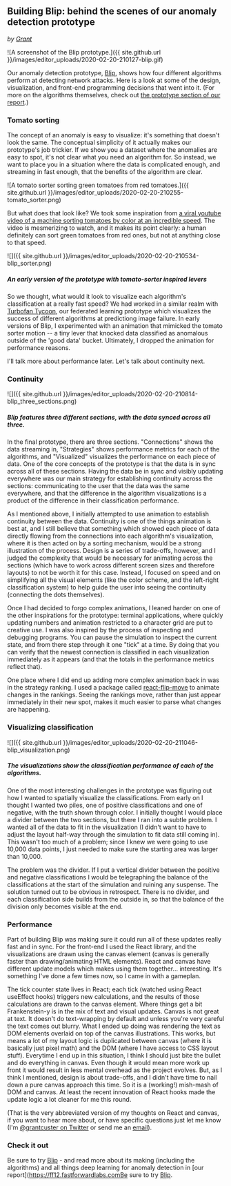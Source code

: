 ## Building Blip: behind the scenes of our anomaly detection prototype

*by [Grant](https://twitter.com/GrantCuster)*

![A screenshot of the Blip prototype.]({{ site.github.url }}/images/editor_uploads/2020-02-20-210127-blip.gif)

Our anomaly detection prototype, [Blip](https://blip.fastforwardlabs.com), shows how four different algorithms perform at detecting network attacks. Here is a look at some of the design, visualization, and front-end programming decisions that went into it. (For more on the algorithms themselves, check out [the prototype section of our report](https://ff12.fastforwardlabs.com/#prototype).)

### Tomato sorting

The concept of an anomaly is easy to visualize: it's something that doesn't look the same. The conceptual simplicity of it actually makes our prototype's job trickier. If we show you a dataset where the anomalies are easy to spot, it's not clear what you need an algorithm for. So instead, we want to place you in a situation where the data is complicated enough, and streaming in fast enough, that the benefits of the algorithm are clear.

![A tomato sorter sorting green tomatoes from red tomatoes.]({{ site.github.url }}/images/editor_uploads/2020-02-20-210255-tomato_sorter.png)

But what does that look like? We took some inspiration from [a viral youtube video of a machine sorting tomatoes by color at an incredible speed](https://www.youtube.com/watch?v=Bur5g2rvXog). The video is mesmerizing to watch, and it makes its point clearly: a human definitely can sort green tomatoes from red ones, but not at anything close to that speed.

![]({{ site.github.url }}/images/editor_uploads/2020-02-20-210534-blip_sorter.png)

##### An early version of the prototype with tomato-sorter inspired levers

So we thought, what would it look to visualize each algorithm's classification at a really fast speed? We had worked in a similar realm with [Turbofan Tycoon](https://turbofan.fastforwardlabs.com), our federated learning prototype which visualizes the success of different algorithms at predictiong image failure. In early versions of Blip, I experimented with an animation that mimicked the tomato sorter motion -- a tiny lever that knocked data classified as anomalous outside of the 'good data' bucket. Ultimately, I dropped the animation for performance reasons. 

I'll talk more about performance later. Let's talk about continuity next.

### Continuity

![]({{ site.github.url }}/images/editor_uploads/2020-02-20-210814-blip_three_sections.png)

##### Blip features three different sections, with the data synced across all three.

In the final prototype, there are three sections. "Connections" shows the data streaming in, "Strategies" shows performance metrics for each of the algorithms, and "Visualized" visualizes the performance on each piece of data. One of the core concepts of the prototype is that the data is in sync across all of these sections. Having the data be in sync and visibly updating everywhere was our main strategy for establishing continuity across the sections: communicating to the user that the data was the same everywhere, and that the difference in the algorithm visualizations is a product of the difference in their classification performance.

As I mentioned above, I initially attempted to use animation to establish continuity between the data. Continuity is one of the things animation is best at, and I still believe that something which showed each piece of data directly flowing from the connections into each algorithm's visualization, where it is then acted on by a sorting mechanism, would be a strong illustration of the process. Design is a series of trade-offs, however, and I judged the complexity that would be necessary for animating across the sections (which have to work across different screen sizes and therefore layouts) to not be worth it for this case. Instead, I focused on speed and on simplifying all the visual elements (like the color scheme, and the left-right classification system) to help guide the user into seeing the continuity (connecting the dots themselves).

Once I had decided to forgo complex animations, I leaned harder on one of the other inspirations for the prototype: terminal applications, where quickly updating numbers and animation restricted to a character grid are put to creative use. I was also inspired by the process of inspecting and debugging programs. You can pause the simulation to inspect the current state, and from there step through it one "tick" at a time. By doing that you can verify that the newest connection is classified in each visualization immediately as it appears (and that the totals in the performance metrics reflect that).

One place where I did end up adding more complex animation back in was in the strategy ranking. I used a package called [react-flip-move](https://github.com/joshwcomeau/react-flip-move) to animate changes in the rankings. Seeing the rankings move, rather than just appear immediately in their new spot, makes it much easier to parse what changes are happening.

### Visualizing classification

![]({{ site.github.url }}/images/editor_uploads/2020-02-20-211046-blip_visualization.png)

##### The visualizations show the classification performance of each of the algorithms.

One of the most interesting challenges in the prototype was figuring out how I wanted to spatially visualize the classifications. From early on I thought I wanted two piles, one of positive classifications and one of negative, with the truth shown through color. I initially thought I would place a divider between the two sections, but there I ran into a subtle problem. I wanted all of the data to fit in the visualization (I didn't want to have to adjust the layout half-way through the simulation to fit data still coming in). This wasn't too much of a problem; since I knew we were going to use 10,000 data points, I just needed to make sure the starting area was larger than 10,000.

The problem was the divider. If I put a vertical divider between the positive and negative classifications I would be telegraphing the balance of the classifications at the start of the simulation and ruining any suspense. The solution turned out to be obvious in retrospect. There is no divider, and each classification side builds from the outside in, so that the balance of the division only becomes visible at the end.

### Performance

Part of building Blip was making sure it could run all of these updates really fast and in sync. For the front-end I used the React library, and the visualizations are drawn using the canvas element (canvas is generally faster than drawing/animating HTML elements). React and canvas have different update models which makes using them together... interesting. It's something I've done a few times now, so I came in with a gameplan.

The tick counter state lives in React; each tick (watched using React useEffect hooks) triggers new calculations, and the results of those calculations are drawn to the canvas element. Where things get a bit Frankenstein-y is in the mix of text and visual updates. Canvas is not great at text. It doesn't do text-wrapping by default and unless you're very careful the text comes out blurry. What I ended up doing was rendering the text as DOM elements overlaid on top of the canvas illustrations. This works, but means a lot of my layout logic is duplicated between canvas (where it is basically just pixel math) and the DOM (where I have access to CSS layout stuff). Everytime I end up in this situation, I think I should just bite the bullet and do everything in canvas. Even though it would mean more work up front it would result in less mental overhead as the project evolves. But, as I think I mentioned, design is about trade-offs, and I didn't have time to nail down a pure canvas approach this time. So it is a (working!) mish-mash of DOM and canvas. At least the recent innovation of React hooks made the update logic a lot cleaner for me this round.

(That is the very abbreviated version of my thoughts on React and canvas, if you want to hear more about, or have specific questions just let me know (I'm [@grantcuster on Twitter](https://twitter.com/grantcuster) or send me an [email](mailto:grantcuster@gmail.com)).

### Check it out

Be sure to try [Blip](https://blip.fastforwardlabs.com) - and read more about its making (including the algorithms) and all things deep learning for anomaly detection in [our report](https://ff12.fastforwardlabs.comBe sure to try [Blip](https://blip.fastforwardlabs.com).
